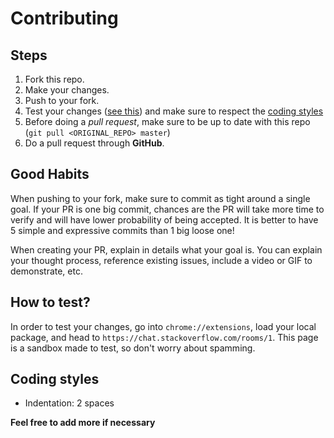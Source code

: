 # Contributing

## Steps
1. Fork this repo.
2. Make your changes.
3. Push to your fork.
4. Test your changes ([see this](#user-content-how-to-test)) and make sure to respect the [coding styles](#user-content-coding-styles)
4. Before doing a *pull request*, make sure to be up to date with this repo (`git pull <ORIGINAL_REPO> master`)
5. Do a pull request through **GitHub**.

## Good Habits
When pushing to your fork, make sure to commit as tight around a single goal. If your PR is one big commit, chances are the PR will take more time to verify and will have lower probability of being accepted. It is better to have 5 simple and expressive commits than 1 big loose one!

When creating your PR, explain in details what your goal is. You can explain your thought process, reference existing issues, include a video or GIF to demonstrate, etc.

## How to test?
In order to test your changes, go into `chrome://extensions`, load your local package, and head to `https://chat.stackoverflow.com/rooms/1`. This page is a sandbox made to test, so don't worry about spamming.

## Coding styles
* Indentation: 2 spaces

**Feel free to add more if necessary**
